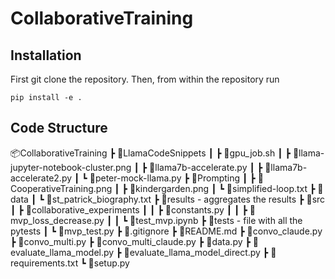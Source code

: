 # CollaborativeTraining

## Installation
First git clone the repository.
Then, from within the repository run 
```
pip install -e .
```

## Code Structure
📦CollaborativeTraining
 ┣ 📂LlamaCodeSnippets
 ┃ ┣ 📜gpu_job.sh
 ┃ ┣ 📜llama-jupyter-notebook-cluster.png
 ┃ ┣ 📜llama7b-accelerate.py
 ┃ ┣ 📜llama7b-accelerate2.py
 ┃ ┗ 📜peter-mock-llama.py
 ┣ 📂Prompting
 ┃ ┣ 📜CooperativeTraining.png
 ┃ ┣ 📜kindergarden.png
 ┃ ┗ 📜simplified-loop.txt
 ┣ 📂data
 ┃ ┗ 📜st_patrick_biography.txt
 ┣ 📂results - aggregates the results
 ┣ 📂src
 ┃ ┣ 📂collaborative_experiments
 ┃ ┃ ┣ 📜constants.py
 ┃ ┃ ┣ 📜mvp_loss_decrease.py
 ┃ ┃ ┗ 📜test_mvp.ipynb
 ┣ 📂tests - file with all the pytests
 ┃ ┗ 📜mvp_test.py
 ┣ 📜.gitignore
 ┣ 📜README.md
 ┣ 📜convo_claude.py
 ┣ 📜convo_multi.py
 ┣ 📜convo_multi_claude.py
 ┣ 📜data.py
 ┣ 📜evaluate_llama_model.py
 ┣ 📜evaluate_llama_model_direct.py
 ┣ 📜requirements.txt
 ┗ 📜setup.py